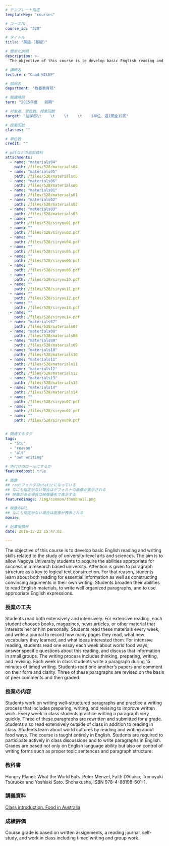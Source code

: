 ```yaml
---
# テンプレート指定
templateKey: "courses"

# コースID
course_id: "528"

# タイトル
title: "英語-(基礎)"

# 簡単な説明
description: >-
  The objective of this course is to develop basic English reading and writing skills related to the s...

# 講師名
lecturer: "Chad NILEP"

# 部局名
department: "教養教育院"

# 開講時限
term: "2015年度	前期"

# 対象者、単位数、授業回数
target: "法学部\t    \t    \t    \t    1単位、週1回全15回"

# 授業回数
classes: ""

# 単位数
credit: ""

# pdfなどの追加資料
attachments: 
  - name: "materials04" 
    path: /files/528/materials04
  - name: "materials05" 
    path: /files/528/materials05
  - name: "materials06" 
    path: /files/528/materials06
  - name: "materials01" 
    path: /files/528/materials01
  - name: "materials02" 
    path: /files/528/materials02
  - name: "materials03" 
    path: /files/528/materials03
  - name: "" 
    path: /files/528/siryou01.pdf
  - name: "" 
    path: /files/528/siryou03.pdf
  - name: "" 
    path: /files/528/siryou04.pdf
  - name: "" 
    path: /files/528/siryou05.pdf
  - name: "" 
    path: /files/528/siryou06.pdf
  - name: "" 
    path: /files/528/siryou08.pdf
  - name: "" 
    path: /files/528/siryou10.pdf
  - name: "" 
    path: /files/528/siryou11.pdf
  - name: "" 
    path: /files/528/siryou12.pdf
  - name: "" 
    path: /files/528/siryou13.pdf
  - name: "" 
    path: /files/528/siryou14.pdf
  - name: "materials07" 
    path: /files/528/materials07
  - name: "materials08" 
    path: /files/528/materials08
  - name: "materials09" 
    path: /files/528/materials09
  - name: "materials10" 
    path: /files/528/materials10
  - name: "materials11" 
    path: /files/528/materials11
  - name: "materials12" 
    path: /files/528/materials12
  - name: "materials13" 
    path: /files/528/materials13
  - name: "materials14" 
    path: /files/528/materials14
  - name: "" 
    path: /files/528/siryou07.pdf
  - name: "" 
    path: /files/528/siryou02.pdf
  - name: "" 
    path: /files/528/siryou09.pdf


# 関連するタグ
tags:
  - "Stu"
  - "reason"
  - "alt"
  - "own writing"

# 色付けのロールにするか
featuredpost: true

# 画像
## rootフォルダはstaticになっている
## なにも指定がない場合はデフォルトの画像が表示される
## 映像がある場合は映像優先で表示する
featuredimage: /img/common/thumbnail.png

# 映像のURL
## なにも指定がない場合は画像が表示される
movie: 

# 記事投稿日
date: 2016-12-22 15:47:02

---
```

The objective of this course is to develop basic English reading and writing skills related to the study of university-level arts and sciences. The aim is to allow Nagoya University students to acquire the abilities appropriate for success in a research based university. Attention is given to paragraph structure as a key to logical text construction. For that reason, students learn about both reading for essential information as well as constructing convincing arguments in their own writing. Students broaden their abilities to read English materials, to write well organized paragraphs, and to use appropriate English expressions.
  
### 授業の工夫  
Students read both extensively and intensively. For extensive reading, each student chooses books, magazines, news articles, or other material that interests her or him personally. Students read these materials every week, and write a journal to record how many pages they read, what new vocabulary they learned, and what ideas interested them. For intensive reading, students read one essay each week about world food ways, answer specific questions about this reading, and discuss that information in small groups. The writing process includes thinking, preparing, writing, and revising. Each week in class students write a paragraph during 15 minutes of timed writing. Students read one another&rsquo;s papers and comment on their form and clarity. Three of these paragraphs are revised on the basis of peer comments and then graded.

  
### 授業の内容  
Students work on writing well-structured paragraphs and practice a writing process that includes preparing, writing, and revising to improve written work. Every week in class students practice writing a paragraph very quickly. Three of these paragraphs are rewritten and submitted for a grade. Students also read extensively outside of class in addition to reading in class. Students learn about world cultures by reading and writing about food ways. The course is taught entirely in English. Students are required to participate actively in class discussions and to write paragraphs in English. Grades are based not only on English language ability but also on control of writing forms such as proper topic sentences and paragraph structure.  
### 教科書  
Hungry Planet: What the World Eats. Peter Menzel, Faith D&rsquo;Aluiso, Tomoyuki Tsuruoka and Yoshiaki Sato. Shohakusha, ISBN 978-4-88198-601-1.

  
### 講義資料  

[Class introduction. Food in Australia](/files/528/siryou01.pdf) 

  
### 成績評価  
Course grade is based on written assignments, a reading journal, self-study, and work in class including timed writing and group work.
